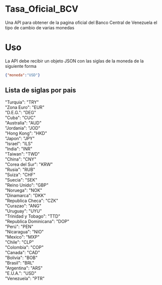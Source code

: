# Tasa_Oficial_BCV
Una API para obtener de la pagina oficial del Banco Central de Venezuela el tipo de cambio de varias monedas

# Uso
La API debe recibir un objeto JSON con las siglas de la moneda de la siguiente forma
```json
{"moneda":"USD"}
```
## Lista de siglas por pais
"Turquia": "TRY"<br>
"Zona Euro": "EUR"<br>
"D.E.G.": "DEG"<br>
"Cuba": "CUC"<br>
"Australia": "AUD"<br>
"Jordania": "JOD"<br>
"Hong Kong": "HKD"<br>
"Japon": "JPY"<br>
"Israel": "ILS"<br>
"India": "INR"<br>
"Taiwan": "TWD"<br>
"China": "CNY"<br>
"Corea del Sur": "KRW"<br>
"Rusia": "RUB"<br>
"Suiza": "CHF"<br>
"Suecia": "SEK"<br>
"Reino Unido": "GBP"<br>
"Noruega": "NOK"<br>
"Dinamarca": "DKK"<br>
"Republica Checa": "CZK"<br>
"Curazao": "ANG"<br>
"Uruguay": "UYU"<br>
"Trinidad y Tobago": "TTD"<br>
"Republica Dominicana": "DOP"<br>
"Perú": "PEN"<br>
"Nicaragua": "NIO"<br>
"Mexico": "MXP"<br>
"Chile": "CLP"<br>
"Colombia": "COP"<br>
"Canada": "CAD"<br>
"Bolivia": "BOB"<br>
"Brasil": "BRL"<br>
"Argentina": "ARS"<br>
"E.U.A.": "USD"<br>
"Venezuela": "PTR"<br>
